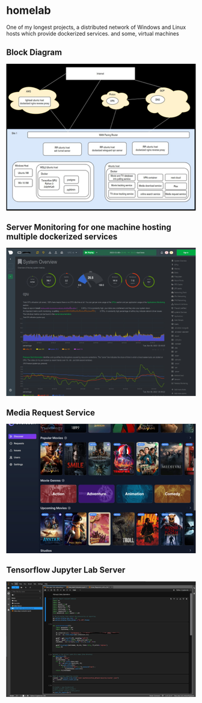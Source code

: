 # homelab
One of my longest projects, a distributed network of Windows and Linux hosts which provide dockerized services. and some, virtual machines
## Block Diagram
![overview](blockdiagram.jpg)

## Server Monitoring for one machine hosting multiple dockerized services
![netdata](sys.JPG)

## Media Request Service
![requets](request.jpg)

## Tensorflow Jupyter Lab Server
![lab](jupyter.jpg)
